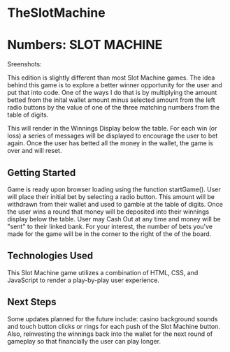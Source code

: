 # TheSlotMachine

# Numbers: SLOT MACHINE

Sreenshots:



This edition is slightly different than most Slot Machine games. 
The idea behind this game is to explore a better winner opportunity for 
the user and put that into code. One of the ways I do that is by multiplying 
the amount betted from the inital wallet amount minus selected amount from the left radio buttons
by the value of one of the three matching numbers from the table of digits. 

This will render in the Winnings Display below the table. For each win (or loss)
a series of messages will be displayed to encourage the user to bet again. Once the user has
betted all the money in the wallet, the game is over and will reset. 

## Getting Started

Game is ready upon browser loading using the function startGame(). User will place 
their initial bet by selecting a radio button. This amount will be withdrawn from their
wallet and used to gamble at the table of digits. Once the user wins a round that money
will be deposited into their winnings display below the table. User may Cash Out at any time
and money will be "sent" to their linked bank. For your interest, the number of bets you've made
for the game will be in the corner to the right of the of the board. 

## Technologies Used

This Slot Machine game utilizes a combination of HTML, CSS, and JavaScript 
to render a play-by-play user experience. 

## Next Steps

Some updates planned for the future include: casino background sounds and touch button clicks or rings
for each push of the Slot Machine button. Also, reinvesting the winnings back into the wallet
for the next round of gameplay so that financially the user can play longer. 

